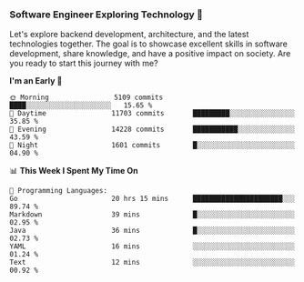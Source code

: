 ### Software Engineer Exploring Technology 🚀 

Let's explore backend development, architecture, and the latest technologies together. The goal is to showcase excellent skills in software development, share knowledge, and have a positive impact on society. Are you ready to start this journey with me?

<!--START_SECTION:waka-->
**I'm an Early 🐤** 

```text
🌞 Morning                5109 commits        ████░░░░░░░░░░░░░░░░░░░░░   15.65 % 
🌆 Daytime                11703 commits       █████████░░░░░░░░░░░░░░░░   35.85 % 
🌃 Evening                14228 commits       ███████████░░░░░░░░░░░░░░   43.59 % 
🌙 Night                  1601 commits        █░░░░░░░░░░░░░░░░░░░░░░░░   04.90 % 
```


📊 **This Week I Spent My Time On** 

```text
💬 Programming Languages: 
Go                       20 hrs 15 mins      ██████████████████████░░░   89.74 % 
Markdown                 39 mins             █░░░░░░░░░░░░░░░░░░░░░░░░   02.95 % 
Java                     36 mins             █░░░░░░░░░░░░░░░░░░░░░░░░   02.73 % 
YAML                     16 mins             ░░░░░░░░░░░░░░░░░░░░░░░░░   01.24 % 
Text                     12 mins             ░░░░░░░░░░░░░░░░░░░░░░░░░   00.92 % 
```


<!--END_SECTION:waka-->
